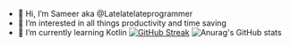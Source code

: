 - 👋 Hi, I’m Sameer aka @Latelatelateprogrammer
- 👀 I’m interested in all things productivity and time saving
- 🌱 I’m currently learning Kotlin
[![GitHub Streak](https://streak-stats.demolab.com?user=Latelatelateprogrammer&theme=transparent)](https://git.io/streak-stats)
![Anurag's GitHub stats](https://github-readme-stats.vercel.app/api?username=Latelatelateprogrammer&theme=transparent&show_icons=true)
<!---
Latelatelateprogrammer/Latelatelateprogrammer is a ✨ special ✨ repository because its `README.md` (this file) appears on your GitHub profile.
You can click the Preview link to take a look at your changes.
--->
